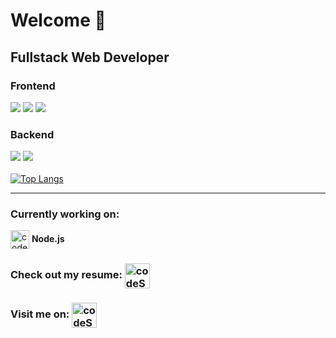 # Welcome :wave:
## Fullstack Web Developer 

### Frontend
![](https://img.shields.io/badge/HTML5%26CSS3-brightgreen) ![](https://img.shields.io/badge/-JavaScript-green) ![](https://img.shields.io/badge/-React.js-lightgrey)

### Backend
![](https://img.shields.io/badge/-.NET%20Core-blueviolet) ![](https://img.shields.io/badge/-Firebase-orange)
<br/><br/>
[![Top Langs](https://github-readme-stats.vercel.app/api/top-langs/?username=Kristina-11&layout=compact&theme=vue)](https://github.com/anuraghazra/github-readme-stats)

<hr />

### Currently working on: 
<img align="center" alt="codeSTACKr | Working" width="30px" src="https://www.flaticon.com/svg/vstatic/svg/1005/1005141.svg?token=exp=1614272138~hmac=1b6615efc4397033c38d53acd257dc58" /> <b>Node.js</b>

### Check out my resume: [<img align="center" alt="codeSTACKr | Resume" width="40px" src="https://external-content.duckduckgo.com/iu/?u=https%3A%2F%2Fresume-evolution.com%2Fwp-content%2Fuploads%2F2016%2F04%2FResume-Icon.png&f=1&nofb=1" />][resume]

[resume]:https://kristina-11.github.io/Resume/

### Visit me on: [<img align="center" alt="codeSTACKr | LinkedIn" width="40px" src="https://external-content.duckduckgo.com/iu/?u=https%3A%2F%2Fcdn.freebiesupply.com%2Flogos%2Flarge%2F2x%2Flinkedin-icon-logo-png-transparent.png&f=1&nofb=1" />][linkedin]

[linkedin]:https://www.linkedin.com/in/kristina91jovanovic11/
